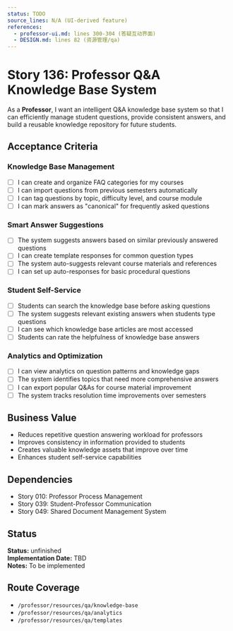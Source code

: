 ```yaml
---
status: TODO
source_lines: N/A (UI-derived feature)
references:
  - professor-ui.md: lines 300-304 (答疑互动界面)
  - DESIGN.md: lines 82 (资源管理/qa)
---
```


# Story 136: Professor Q&A Knowledge Base System

As a **Professor**, I want an intelligent Q&A knowledge base system so that I can efficiently manage student questions, provide consistent answers, and build a reusable knowledge repository for future students.

## Acceptance Criteria

### Knowledge Base Management
- [ ] I can create and organize FAQ categories for my courses
- [ ] I can import questions from previous semesters automatically
- [ ] I can tag questions by topic, difficulty level, and course module
- [ ] I can mark answers as "canonical" for frequently asked questions

### Smart Answer Suggestions
- [ ] The system suggests answers based on similar previously answered questions
- [ ] I can create template responses for common question types
- [ ] The system auto-suggests relevant course materials and references
- [ ] I can set up auto-responses for basic procedural questions

### Student Self-Service
- [ ] Students can search the knowledge base before asking questions
- [ ] The system suggests relevant existing answers when students type questions
- [ ] I can see which knowledge base articles are most accessed
- [ ] Students can rate the helpfulness of knowledge base answers

### Analytics and Optimization
- [ ] I can view analytics on question patterns and knowledge gaps
- [ ] The system identifies topics that need more comprehensive answers
- [ ] I can export popular Q&As for course material improvement
- [ ] The system tracks resolution time improvements over semesters

## Business Value
- Reduces repetitive question answering workload for professors
- Improves consistency in information provided to students
- Creates valuable knowledge assets that improve over time
- Enhances student self-service capabilities

## Dependencies
- Story 010: Professor Process Management
- Story 039: Student-Professor Communication
- Story 049: Shared Document Management System


## Status
**Status:** unfinished  
**Implementation Date:** TBD  
**Notes:** To be implemented
## Route Coverage
- `/professor/resources/qa/knowledge-base`
- `/professor/resources/qa/analytics`
- `/professor/resources/qa/templates`